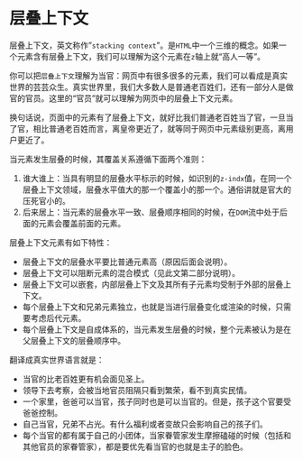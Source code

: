 # 层叠上下文

层叠上下文，英文称作”`stacking context`”。是`HTML`中一个三维的概念。如果一个元素含有层叠上下文，我们可以理解为这个元素在`z`轴上就“高人一等”。

你可以把`层叠上下文`理解为当官：网页中有很多很多的元素，我们可以看成是真实世界的芸芸众生。真实世界里，我们大多数人是普通老百姓们，还有一部分人是做官的官员。这里的“官员”就可以理解为网页中的层叠上下文元素。

换句话说，页面中的元素有了层叠上下文，就好比我们普通老百姓当了官，一旦当了官，相比普通老百姓而言，离皇帝更近了，就等同于网页中元素级别更高，离用户更近了。

当元素发生层叠的时候，其覆盖关系遵循下面两个准则：

1. 谁大谁上：当具有明显的层叠水平标示的时候，如识别的`z-indx`值，在同一个层叠上下文领域，层叠水平值大的那一个覆盖小的那一个。通俗讲就是官大的压死官小的。
2. 后来居上：当元素的层叠水平一致、层叠顺序相同的时候，在`DOM`流中处于后面的元素会覆盖前面的元素。

层叠上下文元素有如下特性：

- 层叠上下文的层叠水平要比普通元素高（原因后面会说明）。
- 层叠上下文可以阻断元素的混合模式（见此文第二部分说明）。
- 层叠上下文可以嵌套，内部层叠上下文及其所有子元素均受制于外部的层叠上下文。
- 每个层叠上下文和兄弟元素独立，也就是当进行层叠变化或渲染的时候，只需要考虑后代元素。
- 每个层叠上下文是自成体系的，当元素发生层叠的时候，整个元素被认为是在父层叠上下文的层叠顺序中。

翻译成真实世界语言就是：

- 当官的比老百姓更有机会面见圣上。
- 领导下去考察，会被当地官员阻隔只看到繁荣，看不到真实民情。
- 一个家里，爸爸可以当官，孩子同时也是可以当官的。但是，孩子这个官要受爸爸控制。
- 自己当官，兄弟不占光。有什么福利或者变故只会影响自己的孩子们。
- 每个当官的都有属于自己的小团体，当家眷管家发生摩擦磕碰的时候（包括和其他官员的家眷管家），都是要优先看当官的也就是主子的脸色。
